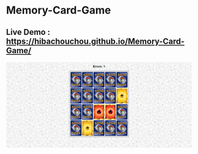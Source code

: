 # Memory-Card-Game
## Live Demo : https://hibachouchou.github.io/Memory-Card-Game/
![Memory Card Game](game.png)
